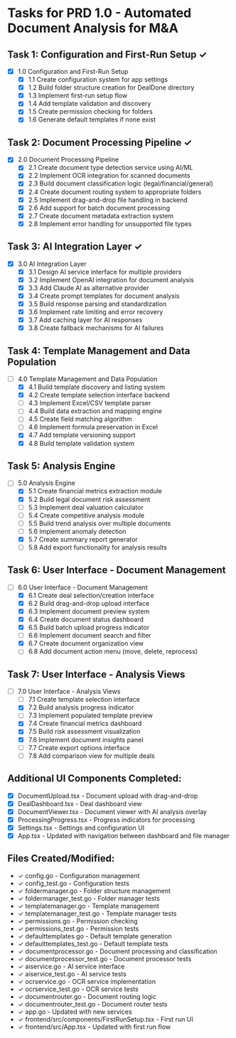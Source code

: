 # Tasks for PRD 1.0 - Automated Document Analysis for M&A

## Task 1: Configuration and First-Run Setup ✓
- [x] 1.0 Configuration and First-Run Setup
  - [x] 1.1 Create configuration system for app settings
  - [x] 1.2 Build folder structure creation for DealDone directory
  - [x] 1.3 Implement first-run setup flow
  - [x] 1.4 Add template validation and discovery
  - [x] 1.5 Create permission checking for folders
  - [x] 1.6 Generate default templates if none exist

## Task 2: Document Processing Pipeline ✓
- [x] 2.0 Document Processing Pipeline
  - [x] 2.1 Create document type detection service using AI/ML
  - [x] 2.2 Implement OCR integration for scanned documents
  - [x] 2.3 Build document classification logic (legal/financial/general)
  - [x] 2.4 Create document routing system to appropriate folders
  - [x] 2.5 Implement drag-and-drop file handling in backend
  - [x] 2.6 Add support for batch document processing
  - [x] 2.7 Create document metadata extraction system
  - [x] 2.8 Implement error handling for unsupported file types

## Task 3: AI Integration Layer ✓
- [x] 3.0 AI Integration Layer
  - [x] 3.1 Design AI service interface for multiple providers
  - [x] 3.2 Implement OpenAI integration for document analysis
  - [x] 3.3 Add Claude AI as alternative provider
  - [x] 3.4 Create prompt templates for document analysis
  - [x] 3.5 Build response parsing and standardization
  - [x] 3.6 Implement rate limiting and error recovery
  - [x] 3.7 Add caching layer for AI responses
  - [x] 3.8 Create fallback mechanisms for AI failures

## Task 4: Template Management and Data Population
- [ ] 4.0 Template Management and Data Population
  - [x] 4.1 Build template discovery and listing system
  - [x] 4.2 Create template selection interface backend
  - [ ] 4.3 Implement Excel/CSV template parser
  - [ ] 4.4 Build data extraction and mapping engine
  - [ ] 4.5 Create field matching algorithm
  - [ ] 4.6 Implement formula preservation in Excel
  - [x] 4.7 Add template versioning support
  - [x] 4.8 Build template validation system

## Task 5: Analysis Engine
- [ ] 5.0 Analysis Engine
  - [x] 5.1 Create financial metrics extraction module
  - [x] 5.2 Build legal document risk assessment
  - [ ] 5.3 Implement deal valuation calculator
  - [ ] 5.4 Create competitive analysis module
  - [ ] 5.5 Build trend analysis over multiple documents
  - [ ] 5.6 Implement anomaly detection
  - [x] 5.7 Create summary report generator
  - [ ] 5.8 Add export functionality for analysis results

## Task 6: User Interface - Document Management
- [ ] 6.0 User Interface - Document Management
  - [x] 6.1 Create deal selection/creation interface
  - [x] 6.2 Build drag-and-drop upload interface
  - [x] 6.3 Implement document preview system
  - [x] 6.4 Create document status dashboard
  - [x] 6.5 Build batch upload progress indicator
  - [ ] 6.6 Implement document search and filter
  - [x] 6.7 Create document organization view
  - [ ] 6.8 Add document action menu (move, delete, reprocess)

## Task 7: User Interface - Analysis Views
- [ ] 7.0 User Interface - Analysis Views
  - [ ] 7.1 Create template selection interface
  - [x] 7.2 Build analysis progress indicator
  - [ ] 7.3 Implement populated template preview
  - [x] 7.4 Create financial metrics dashboard
  - [x] 7.5 Build risk assessment visualization
  - [x] 7.6 Implement document insights panel
  - [ ] 7.7 Create export options interface
  - [ ] 7.8 Add comparison view for multiple deals

## Additional UI Components Completed:
- [x] DocumentUpload.tsx - Document upload with drag-and-drop
- [x] DealDashboard.tsx - Deal dashboard view
- [x] DocumentViewer.tsx - Document viewer with AI analysis overlay
- [x] ProcessingProgress.tsx - Progress indicators for processing
- [x] Settings.tsx - Settings and configuration UI
- [x] App.tsx - Updated with navigation between dashboard and file manager

## Files Created/Modified:
- ✓ config.go - Configuration management
- ✓ config_test.go - Configuration tests
- ✓ foldermanager.go - Folder structure management
- ✓ foldermanager_test.go - Folder manager tests
- ✓ templatemanager.go - Template management
- ✓ templatemanager_test.go - Template manager tests
- ✓ permissions.go - Permission checking
- ✓ permissions_test.go - Permission tests
- ✓ defaulttemplates.go - Default template generation
- ✓ defaulttemplates_test.go - Default template tests
- ✓ documentprocessor.go - Document processing and classification
- ✓ documentprocessor_test.go - Document processor tests
- ✓ aiservice.go - AI service interface
- ✓ aiservice_test.go - AI service tests
- ✓ ocrservice.go - OCR service implementation
- ✓ ocrservice_test.go - OCR service tests
- ✓ documentrouter.go - Document routing logic
- ✓ documentrouter_test.go - Document router tests
- ✓ app.go - Updated with new services
- ✓ frontend/src/components/FirstRunSetup.tsx - First run UI
- ✓ frontend/src/App.tsx - Updated with first run flow 